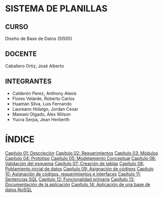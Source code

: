 # SISTEMA DE PLANILLAS
## CURSO
Diseño de Base de Datos (SI505)
## DOCENTE
Caballero Ortiz, José Alberto
## INTEGRANTES
- Calderón Perez, Anthony Alexis
- Flores Velarde, Roberto Carlos
- Huamán Silva, Luis Fernando
- Laureano Hidalgo, Jordan Cesar
- Mamani Olgado, Alex Wilson
- Yucra Serpa, Jean Herberth


# ÍNDICE
[Capítulo 01: Descripción]()
[Capítulo 02: Requerimientos]()
[Capítulo 03: Módulos]()
[Capítulo 04: Prototipo]()
[Capítulo 05: Modelamiento Conceptual]()
[Capítulo 06: Validación del esquema]()
[Capítulo 07: Creación de tablas]()
[Capítulo 08: Poblamiento inicial de datos]()
[Capítulo 09: Asignación de códigos]()
[Capítulo 10: Asignación de códigos, requerimientos e interfaces]()
[Capítulo 11: Sentencias SQL]()
[Capítulo 12: Funcionalidad primaria]()
[Capítulo 13: Documentación de la aplicación]()
[Capítulo 14: Aplicación de una base de datos NoSQL]()
